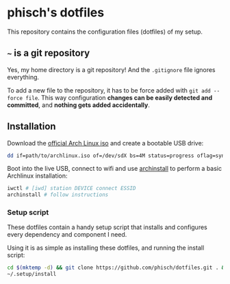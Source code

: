 # phisch's dotfiles

This repository contains the configuration files (dotfiles) of my setup.

## `~` is a git repository

Yes, my home directory is a git repository! And the `.gitignore` file ignores everything.

To add a new file to the repository, it has to be force added with `git add --force file`. This way configuration **changes can be easily detected and committed**, and **nothing gets added accidentally**.

## Installation

Download the [official Arch Linux iso](https://archlinux.org/download/) and create a bootable USB drive:

```sh
dd if=path/to/archlinux.iso of=/dev/sdX bs=4M status=progress oflag=sync
```

Boot into the live USB, connect to wifi and use [archinstall](https://archlinux.org/packages/extra/any/archinstall/) to perform a basic Archlinux installation:

```sh
iwctl # [iwd] station DEVICE connect ESSID
archinstall # follow instructions
```

### Setup script

These dotfiles contain a handy setup script that installs and configures every dependency and component I need.

Using it is as simple as installing these dotfiles, and running the install script:

```sh
cd $(mktemp -d) && git clone https://github.com/phisch/dotfiles.git . && cp -rb . ~
~/.setup/install
```

